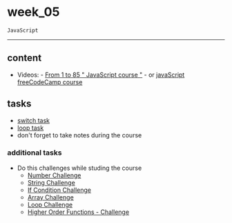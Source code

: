 # week_05

    JavaScript

---

## content

  - Videos:
        - [From 1 to 85  " JavaScript  course "](https://www.youtube.com/playlist?list=PLDoPjvoNmBAx3kiplQR_oeDqLDBUDYwVv)
        - or [javaScript freeCodeCamp course](https://www.youtube.com/watch?v=PkZNo7MFNFg)

## tasks

- [switch task](https://elzero.org/javascript-bootcamp-assignments-lesson-from-038-to-039/)
- [loop task](https://elzero.org/javascript-bootcamp-assignments-lesson-from-054-to-056/)
- don't forget to take notes during the course

### additional tasks
   - Do this challenges while studing the course 
        - [Number Challenge](https://youtu.be/bu9_Wx-vO44) 
        - [String Challenge](https://youtu.be/-m-XctesrVM) 
        - [If Condition Challenge](https://youtu.be/qQ8AOc69GEI) 
        - [Array Challenge](https://youtu.be/YSxfPXLfSQM) 
        - [Loop  Challenge](https://youtu.be/Db2QlMCFOIY) 
        - [Higher Order Functions - Challenge](https://youtu.be/Wn-JbwQLAlA) 